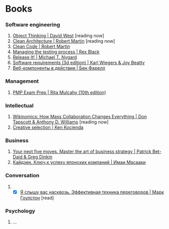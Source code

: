 # **Books**
### Software engineering
1. [Object Thinking | David West]() [reading now]
2. [Clean Architecture | Robert Martin]() [reading now]
3. [Clean Code | Robert Martin]()
4. [Managing the testing process | Rex Black]()
5. [Release It! | Michael T. Nygard]()
6. [Software requirements (3d edition) | Karl Wiegers & Joy Beatty]()
7. [Веб-компоненты в действии | Бен Фарелл]()

### Management
1. [PMP Exam Prep | Rita Mulcahy (10th edition)]()

### Intellectual
1. [Wikinomics: How Mass Collaboration Changes Everything | Don Tapscott & Anthony D. Williams](https://en.wikipedia.org/wiki/Wikinomics) [reading now]
2. [Creative selection | Ken Kocienda]()

### Business
1. [Your next five moves. Master the art of business strategy | Patrick Bet-Daid & Greg Dinkin]()
2. [Кайдзен. Ключ к успеху японских компаний | Имаи Масааки]()

### Conversation
1. - [x] [Я слышу вас насквозь. Эффективная техника переговоров | Марк Гоулстон]() [read]

### Psychology
1. …


<!-- Image in MD samples -->
<!-- <img src="https://bilder.buecher.de/produkte/12/12615/12615317z.jpg" width="200"/> -->
<!-- <img src="https://target.scene7.com/is/image/Target/GUEST_95c73c9a-9f28-48a3-92fa-15c6e9de752f?wid=488&hei=488&fmt=pjpeg" width="230"/> -->